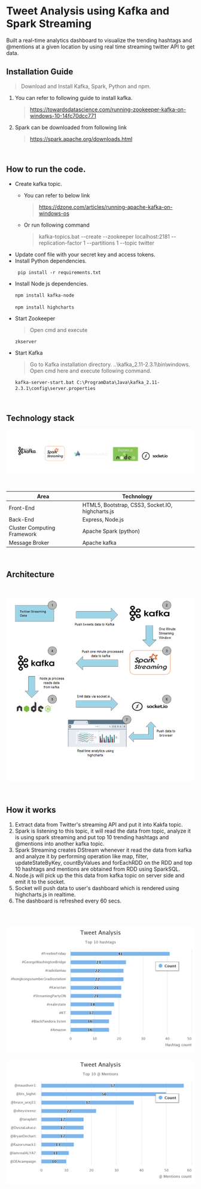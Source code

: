 # Tweet Analysis using Kafka and Spark Streaming

Built a real-time analytics dashboard to visualize the trending hashtags and @mentions at a given location by using real time streaming twitter API to get data.

## Installation Guide

> Download and Install Kafka, Spark, Python and npm. 
<ol>
<li> You can refer to following guide to install kafka. </li>  

> https://towardsdatascience.com/running-zookeeper-kafka-on-windows-10-14fc70dcc771

<li> Spark can be downloaded from following link </li>

> https://spark.apache.org/downloads.html

</ol>

<br>

##  How to run the code.

<ul>
<li> Create kafka topic. </li>
<ul>
<li> You can refer to below link </li>

> https://dzone.com/articles/running-apache-kafka-on-windows-os

<li> Or run following command </li>

> kafka-topics.bat --create --zookeeper localhost:2181 --replication-factor 1 --partitions 1 --topic twitter

</ul>

<li> Update conf file with your secret key and access tokens. </li>

<li> Install Python dependencies. </li>

```
 pip install -r requirements.txt
```

<li> Install Node js dependencies. </li>

```
npm install kafka-node  

npm install highcharts
```

<li> Start Zookeeper </li>

> Open cmd and execute

```
zkserver
```

<li> Start Kafka </li>

> Go to Kafka installation directory. ..\kafka_2.11-2.3.1\bin\windows. Open cmd here and execute following command.

```
kafka-server-start.bat C:\ProgramData\Java\kafka_2.11-2.3.1\config\server.properties
```


</ul>
<br>

## Technology stack

![stack](stack.png)

</br> 

<table>
<thead>
<tr>
<th>Area</th>
<th>Technology</th>
</tr>
</thead>
<tbody>
	<tr>
		<td>Front-End</td>
		<td> HTML5, Bootstrap, CSS3, Socket.IO, highcharts.js </td>
	</tr>
	<tr>
		<td>Back-End</td>
		<td>Express, Node.js</td>
	</tr>
    <tr>
		<td>Cluster Computing Framework</td>
		<td>Apache Spark (python)</td>
	</tr>
	<tr>
		<td>Message Broker</td>
		<td>Apache kafka</td>
	</tr>
</tbody>
</table>

</br>

## Architecture

</br>

![architecture](architecture.png)

</br>

## How it works
<ol>
    <li>Extract data from Twitter's streaming API and put it into Kakfa topic.</li>
    <li>Spark is listening to this topic, it will read the data from topic, analyze it is using spark streaming and put top 10 trending hashtags and @mentions into another kafka topic.</li>
    <li>Spark Streaming creates DStream whenever it read the data from kafka and analyze it by performing operation like map, filter, updateStateByKey, countByValues and forEachRDD on the RDD and top 10 hashtags and mentions are obtained from RDD using SparkSQL.</li>
    <li>Node.js will pick up the this data from kafka topic on server side and emit it to the socket.</li>
    <li>Socket will push data to user's dashboard which is rendered using highcharts.js in realtime.</li>
    <li>The dashboard is refreshed every 60 secs.</li>
</ol>

</br>

</br>

![hashtags](hashtags.png)

![mentions](mentions.png)
